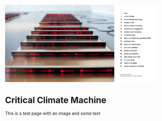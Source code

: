 ![critical climate machine](img/robillard-critical-climate-machine-2022.jpg)

# Critical Climate Machine

This is a test page with an image and some text